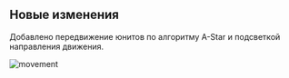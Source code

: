## Новые изменения

Добавлено передвижение юнитов по алгоритму A-Star и подсветкой направления движения.

![movement](https://user-images.githubusercontent.com/46113664/97507048-075fdd80-1985-11eb-9391-4862efe285d2.gif)